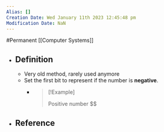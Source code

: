 ```yaml
---
Alias: []
Creation Date: Wed January 11th 2023 12:45:48 pm 
Modification Date: NaN
---
```

#Permanent [[Computer Systems]]

- ## Definition
	- Very old method, rarely used anymore
	- Set the first bit to represent if the number is **negative**.
		- > [!Example]
		  >
		  > Positive number
		  > $$
		  >
		  >
		  >
- ## Reference